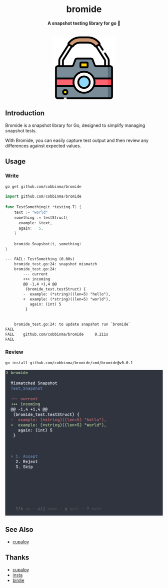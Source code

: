 <div align="center">
<h1 align="center">bromide</h1>
 <strong>
  A snapshot testing library for go 📸
 </strong>
</div>

<br />

<div align="center">
 <br />
 <img src="./assets/camera.png" height="auto" width="200">
</div>


## Introduction

Bromide is a snapshot library for Go, designed to simplify managing snapshot tests. 

With Bromide, you can easily capture test output and then review any differences against expected values.

## Usage

### Write

```sh
go get github.com/cobbinma/bromide
```

```go
import github.com/cobbinma/bromide

func TestSomething(t *testing.T) {
    text := "world"
    something := testStruct{
      example: &text,
      again:   5,
    }
    
    bromide.Snapshot(t, something)
}
```

```
--- FAIL: TestSomething (0.00s)
    bromide_test.go:24: snapshot mismatch
    bromide_test.go:24:
        --- current
        +++ incoming
        @@ -1,4 +1,4 @@
         (bromide_test.testStruct) {
        -  example: (*string)((len=5) "hello"),
        +  example: (*string)((len=5) "world"),
           again: (int) 5
         }


    bromide_test.go:24: to update snapshot run `bromide`
FAIL
FAIL    github.com/cobbinma/bromide     0.211s
FAIL
```

### Review

```sh
go install github.com/cobbinma/bromide/cmd/bromide@v0.0.1
```

![screenshot](./assets/Screenshot.png)

## See Also

* [cupaloy](https://github.com/bradleyjkemp/cupaloy)

## Thanks

* [cupaloy](https://github.com/bradleyjkemp/cupaloy)
* [insta](https://github.com/mitsuhiko/insta)
* [birdie](https://github.com/giacomocavalieri/birdie)
